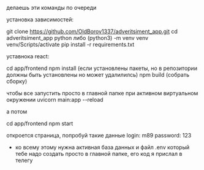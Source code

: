 делаешь эти команды по очереди 

установка зависимостей:

git clone https://github.com/OldBorov1337/adveritsiment_app.git
cd adveritsiment_app
python либо (python3) -m venv venv
venv/Scripts/activate
pip install -r requirements.txt

уставнока react:

cd app/frontend
npm install (если  установлены пакеты, но в репозитории должны быть установлены но может удалилилсь)
npm build (собрать сборку)


чтобы все запустить 
просто в главной папке при активном виртуальном окружении
uvicorn main:app --reload 

а потом 

cd app/frontend
npm start 

откроется страница, попробуй такие данные 
login: m89
password: 123

+ ко всему этому нужна активная база данных и файл .env который тебе надо создать просто в главной папке, его код я прислал в телегу  
